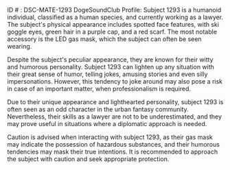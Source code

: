 ID # : DSC-MATE-1293
DogeSoundClub Profile:
Subject 1293 is a humanoid individual, classified as a human species, and currently working as a lawyer. The subject's physical appearance includes spotted face features, with ski goggle eyes, green hair in a purple cap, and a red scarf. The most notable accessory is the LED gas mask, which the subject can often be seen wearing.

Despite the subject's peculiar appearance, they are known for their witty and humorous personality. Subject 1293 can lighten up any situation with their great sense of humor, telling jokes, amusing stories and even silly impersonations. However, this tendency to joke around may also pose a risk in case of an important matter, when professionalism is required.

Due to their unique appearance and lighthearted personality, subject 1293 is often seen as an odd character in the urban fantasy community. Nevertheless, their skills as a lawyer are not to be underestimated, and they may prove useful in situations where a diplomatic approach is needed.

Caution is advised when interacting with subject 1293, as their gas mask may indicate the possession of hazardous substances, and their humorous tendencies may mask their true intentions. It is recommended to approach the subject with caution and seek appropriate protection.
